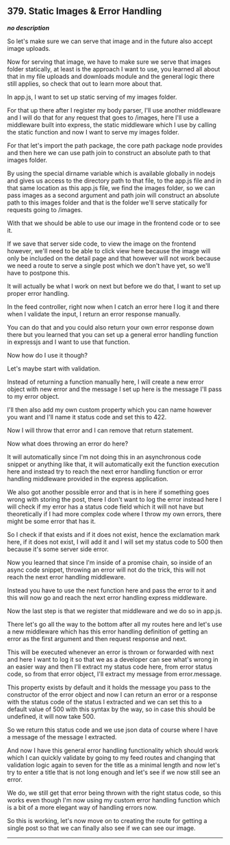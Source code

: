 ## 379. Static Images & Error Handling

<strong><em>no description</em></strong>

So let's make sure we can serve that image and in the future also accept image
uploads. 

Now for serving that image, we have to make sure we serve that images folder
statically, at least is the approach I want to use, you learned all about that
in my file uploads and downloads module and the general logic there still
applies, so check that out to learn more about that. 

In app.js, I want to set up static serving of my images folder. 

For that up there after I register my body parser, I'll use another middleware
and I will do that for any request that goes to /images, here I'll use a
middleware built into express, the static middleware which I use by calling the
static function and now I want to serve my images folder. 

For that let's import the path package, the core path package node provides and
then here we can use path join to construct an absolute path to that images
folder. 

By using the special dirname variable which is available globally in nodejs and
gives us access to the directory path to that file, to the app.js file and in
that same location as this app.js file, we find the images folder, so we can
pass images as a second argument and path join will construct an absolute path
to this images folder and that is the folder we'll serve statically for requests
going to /images. 

With that we should be able to use our image in the frontend code or to see it. 

If we save that server side code, to view the image on the frontend however,
we'll need to be able to click view here because the image will only be included
on the detail page and that however will not work because we need a route to
serve a single post which we don't have yet, so we'll have to postpone this. 

It will actually be what I work on next but before we do that, I want to set up
proper error handling. 

In the feed controller, right now when I catch an error here I log it and there
when I validate the input, I return an error response manually. 

You can do that and you could also return your own error response down there but
you learned that you can set up a general error handling function in expressjs
and I want to use that function. 

Now how do I use it though? 

Let's maybe start with validation. 

Instead of returning a function manually here, I will create a new error object
with new error and the message I set up here is the message I'll pass to my
error object. 

I'll then also add my own custom property which you can name however you want
and I'll name it status code and set this to 422. 

Now I will throw that error and I can remove that return statement. 

Now what does throwing an error do here? 

It will automatically since I'm not doing this in an asynchronous code snippet
or anything like that, it will automatically exit the function execution here
and instead try to reach the next error handling function or error handling
middleware provided in the express application. 

We also got another possible error and that is in here if something goes wrong
with storing the post, there I don't want to log the error instead here I will
check if my error has a status code field which it will not have but
theoretically if I had more complex code where I throw my own errors, there
might be some error that has it. 

So I check if that exists and if it does not exist, hence the exclamation mark
here, if it does not exist, I will add it and I will set my status code to 500
then because it's some server side error. 

Now you learned that since I'm inside of a promise chain, so inside of an async
code snippet, throwing an error will not do the trick, this will not reach the
next error handling middleware. 

Instead you have to use the next function here and pass the error to it and this
will now go and reach the next error handling express middleware. 

Now the last step is that we register that middleware and we do so in app.js. 

There let's go all the way to the bottom after all my routes here and let's use
a new middleware which has this error handling definition of getting an error as
the first argument and then request response and next. 

This will be executed whenever an error is thrown or forwarded with next and
here I want to log it so that we as a developer can see what's wrong in an
easier way and then I'll extract my status code here, from error status code, so
from that error object, I'll extract my message from error.message. 

This property exists by default and it holds the message you pass to the
constructor of the error object and now I can return an error or a response with
the status code of the status I extracted and we can set this to a default value
of 500 with this syntax by the way, so in case this should be undefined, it will
now take 500. 

So we return this status code and we use json data of course where I have a
message of the message I extracted. 

And now I have this general error handling functionality which should work which
I can quickly validate by going to my feed routes and changing that validation
logic again to seven for the title as a minimal length and now let's try to
enter a title that is not long enough and let's see if we now still see an
error. 

We do, we still get that error being thrown with the right status code, so this
works even though I'm now using my custom error handling function which is a bit
of a more elegant way of handling errors now. 

So this is working, let's now move on to creating the route for getting a single
post so that we can finally also see if we can see our image. 

---